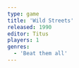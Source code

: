 ```yaml
---
type: game
title: 'Wild Streets'
released: 1990
editor: Titus
players: 1
genres:
  - 'Beat them all'
---
```

